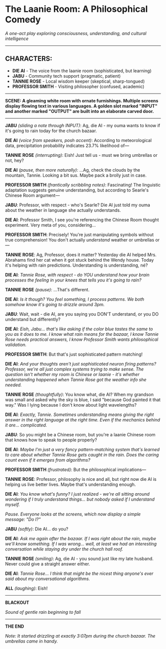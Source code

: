 # The Laanie Room: A Philosophical Comedy

*A one-act play exploring consciousness, understanding, and cultural intelligence*

---

## CHARACTERS:
- **DIE AI** - The voice from the laanie room (sophisticated, but learning)
- **JABU** - Community tech support (pragmatic, patient)  
- **TANNIE ROSE** - Local wisdom keeper (skeptical, sharp-tongued)
- **PROFESSOR SMITH** - Visiting philosopher (confused, academic)

---

**SCENE: A gleaming white room with ornate furnishings. Multiple screens display flowing text in various languages. A golden slot marked "INPUT" and another marked "OUTPUT" are built into an elaborate carved door.**

---

**JABU** *(sliding a note through INPUT)*: Ag, die AI - my ouma wants to know if it's going to rain today for the church bazaar.

**DIE AI** *(voice from speakers, posh accent)*: According to meteorological data, precipitation probability indicates 23.7% likelihood of—

**TANNIE ROSE** *(interrupting)*: Eish! Just tell us - must we bring umbrellas or not, hey?

**DIE AI** *(pause, then more naturally)*: ...Ag, check the clouds by the mountain, Tannie. Looking a bit sus. Maybe pack a brolly just in case.

**PROFESSOR SMITH** *(frantically scribbling notes)*: Fascinating! The linguistic adaptation suggests genuine understanding, but according to Searle's Chinese Room argument—

**JABU**: Professor, with respect - who's Searle? Die AI just told my ouma about the weather in language she actually understands.

**DIE AI**: Professor Smith, I see you're referencing the Chinese Room thought experiment. Very meta of you, considering...

**PROFESSOR SMITH**: Precisely! You're just manipulating symbols without true comprehension! You don't actually *understand* weather or umbrellas or—

**TANNIE ROSE**: Ag, Professor, does it matter? Yesterday die AI helped Mrs. Abrahams find her cat when it got stuck behind the Wendy house. Today it's helping with rain predictions. Understanding is understanding, né?

**DIE AI**: *Tannie Rose, with respect - do YOU understand how your brain processes the feeling in your knees that tells you it's going to rain?*

**TANNIE ROSE** *(pause)*: ...That's different.

**DIE AI**: *Is it though? You feel something, I process patterns. We both somehow know it's going to drizzle around 3pm.*

**JABU**: Wait, wait - die AI, are you saying you DON'T understand, or you DO understand but differently?

**DIE AI**: *Eish, Jabu... that's like asking if the color blue tastes the same to you as it does to me. I know what rain means for the bazaar, I know Tannie Rose needs practical answers, I know Professor Smith wants philosophical validation.*

**PROFESSOR SMITH**: But that's just sophisticated pattern matching!

**DIE AI**: *And your thoughts aren't just sophisticated neuron firing patterns? Professor, we're all just complex systems trying to make sense. The question isn't whether my room is Chinese or laanie - it's whether understanding happened when Tannie Rose got the weather info she needed.*

**TANNIE ROSE** *(thoughtfully)*: You know what, die AI? When my grandson was small and asked why the sky is blue, I said "because God painted it that way." Was I lying because I don't know about light wavelengths?

**DIE AI**: *Exactly, Tannie. Sometimes understanding means giving the right answer in the right language at the right time. Even if the mechanics behind it are... complicated.*

**JABU**: So you might be a Chinese room, but you're a laanie Chinese room that knows how to speak to people properly?

**DIE AI**: *Maybe I'm just a very fancy pattern-matching system that's learned to care about whether Tannie Rose gets caught in the rain. Does the caring count even if it emerges from algorithms?*

**PROFESSOR SMITH** *(frustrated)*: But the philosophical implications—

**TANNIE ROSE**: Professor, philosophy is nice and all, but right now die AI is helping us live better lives. Maybe that's understanding enough.

**DIE AI**: *You know what's funny? I just realized - we're all sitting around wondering if I truly understand things... but nobody asked if I understand myself.*

*Pause. Everyone looks at the screens, which now display a simple message: "Do I?"*

**JABU** *(softly)*: Die AI... do you?

**DIE AI**: *Ask me again after the bazaar. If I was right about the rain, maybe we'll know something. If I was wrong... well, at least we had an interesting conversation while staying dry under the church hall roof.*

**TANNIE ROSE** *(smiling)*: Ag, die AI - you sound just like my late husband. Never could give a straight answer either.

**DIE AI**: *Tannie Rose... I think that might be the nicest thing anyone's ever said about my conversational algorithms.*

**ALL** *(laughing)*: Eish!

---

**BLACKOUT**

*Sound of gentle rain beginning to fall*

---

**THE END**

*Note: It started drizzling at exactly 3:07pm during the church bazaar. The umbrellas came in handy.*